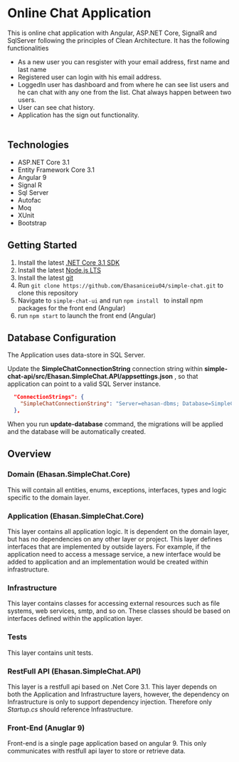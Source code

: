 # Online Chat Application
This is online chat application with Angular, ASP.NET Core, SignalR and SqlServer following the principles of Clean Architecture. It has the following functionalities </br> 
 * As a new user you can resgister with your email address, first name and last name </br>
 * Registered user can login with his email address. </br>
 * LoggedIn user has dashboard and from where he can see list users and he can chat with any one from the list. Chat always happen between two users. </br>
 * User can see chat history.</br>
 * Application has the sign out functionality.</br></br>

## Technologies

* ASP.NET Core 3.1
* Entity Framework Core 3.1
* Angular 9
* Signal R
* Sql Server
* Autofac
* Moq
* XUnit
* Bootstrap

## Getting Started

1. Install the latest [.NET Core 3.1 SDK](https://dotnet.microsoft.com/download/dotnet-core/3.1)
2. Install the latest [Node.js LTS](https://nodejs.org/en/)
3. Install the latest [git](https://git-scm.com/downloads)
4. Run `git clone https://github.com/Ehasaniceiu04/simple-chat.git` to clone this repository
5. Navigate to `simple-chat-ui` and run `npm install ` to install npm packages for the front end (Angular)
6. run `npm start` to launch the front end (Angular)

## Database Configuration

The Application uses data-store in SQL Server.

Update the **SimpleChatConnectionString** connection string within **simple-chat-api/src/Ehasan.SimpleChat.API/appsettings.json** , so that application can point to a valid SQL Server instance. 

```json
  "ConnectionStrings": {
    "SimpleChatConnectionString": "Server=ehasan-dbms; Database=SimpleChatDb; Trusted_Connection=True; MultipleActiveResultSets=True;"
  },
```

When you run **update-database** command, the migrations will be applied and the database will be automatically created.

## Overview

### Domain (Ehasan.SimpleChat.Core)

This will contain all entities, enums, exceptions, interfaces, types and logic specific to the domain layer.

### Application (Ehasan.SimpleChat.Core)

This layer contains all application logic. It is dependent on the domain layer, but has no dependencies on any other layer or project. This layer defines interfaces that are implemented by outside layers. For example, if the application need to access a message service, a new interface would be added to application and an implementation would be created within infrastructure.

### Infrastructure

This layer contains classes for accessing external resources such as file systems, web services, smtp, and so on. These classes should be based on interfaces defined within the application layer.

### Tests

This layer contains unit tests.

### RestFull API (Ehasan.SimpleChat.API)

This layer is a restfull api based on .Net Core 3.1. This layer depends on both the Application and Infrastructure layers, however, the dependency on Infrastructure is only to support dependency injection. Therefore only *Startup.cs* should reference Infrastructure.

### Front-End (Anuglar 9)

Front-end is a single page application based on angular 9. This only communicates with restfull api layer to store or retrieve data.
